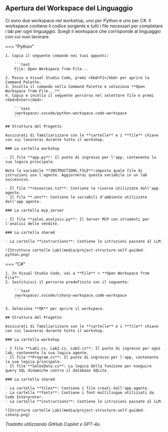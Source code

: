 ## Apertura del Workspace del Linguaggio

Ci sono due workspace nel workshop, uno per Python e uno per C#. Il workspace contiene il codice sorgente e tutti i file necessari per completare i lab per ogni linguaggio. Scegli il workspace che corrisponde al linguaggio con cui vuoi lavorare.

=== "Python"

    1. Copia il seguente comando nei tuoi appunti:

        ```text
        File: Open Workspace from File...
        ```
    2. Passa a Visual Studio Code, premi <kbd>F1</kbd> per aprire la Command Palette.
    3. Incolla il comando nella Command Palette e seleziona **Open Workspace from File...**.
    4. Copia e incolla il seguente percorso nel selettore file e premi <kbd>Enter</kbd>:

        ```text
        /workspace/.vscode/python-workspace.code-workspace
        ```

    ## Struttura del Progetto

    Assicurati di familiarizzare con le **cartelle** e i **file** chiave con cui lavorerai durante tutto il workshop.

    ### La cartella workshop

    - Il file **app.py**: Il punto di ingresso per l'app, contenente la sua logica principale.
  
    Nota la variabile **INSTRUCTIONS_FILE**—imposta quale file di istruzioni usa l'agente. Aggiornerai questa variabile in un lab successivo.

    - Il file **resources.txt**: Contiene le risorse utilizzate dall'app agente.
    - Il file **.env**: Contiene le variabili d'ambiente utilizzate dall'app agente.

    ### La cartella mcp_server

    - Il file **sales_analysis.py**: Il Server MCP con strumenti per l'analisi delle vendite.

    ### La cartella shared

    - La cartella **instructions**: Contiene le istruzioni passate al LLM.

    ![Struttura cartelle Lab](media/project-structure-self-guided-python.png)

=== "C#"

    1. In Visual Studio Code, vai a **File** > **Open Workspace from File**.
    2. Sostituisci il percorso predefinito con il seguente:

        ```text
        /workspace/.vscode/csharp-workspace.code-workspace
        ```

    3. Seleziona **OK** per aprire il workspace.

    ## Struttura del Progetto

    Assicurati di familiarizzare con le **cartelle** e i **file** chiave con cui lavorerai durante tutto il workshop.

    ### La cartella workshop

    - I file **Lab1.cs, Lab2.cs, Lab3.cs**: Il punto di ingresso per ogni lab, contenente la sua logica agente.
    - Il file **Program.cs**: Il punto di ingresso per l'app, contenente la sua logica principale.
    - Il file **SalesData.cs**: La logica della funzione per eseguire query SQL dinamiche contro il database SQLite.

    ### La cartella shared

    - La cartella **files**: Contiene i file creati dall'app agente.
    - La cartella **fonts**: Contiene i font multilingue utilizzati da Code Interpreter.
    - La cartella **instructions**: Contiene le istruzioni passate al LLM.

    ![Struttura cartelle Lab](media/project-structure-self-guided-csharp.png)

*Tradotto utilizzando GitHub Copilot e GPT-4o.*
